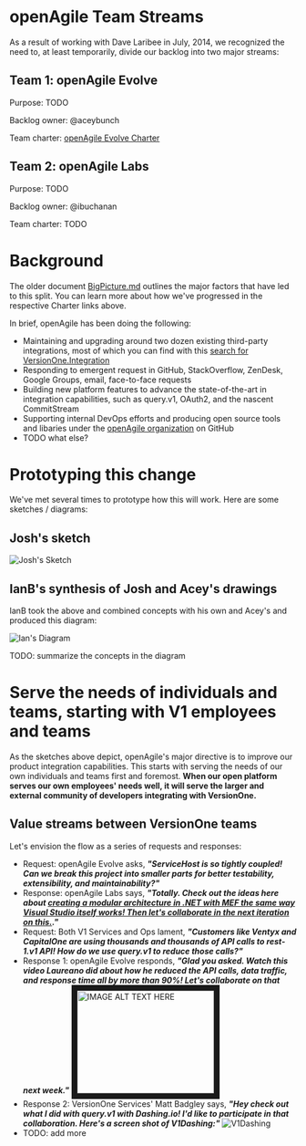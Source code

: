 # openAgile Team Streams

As a result of working with Dave Laribee in July, 2014, we recognized the need to, at least temporarily, divide our backlog into two major streams:

## Team 1: openAgile Evolve

Purpose: TODO

Backlog owner: @aceybunch

Team charter: [openAgile Evolve Charter](https://github.com/versionone/openAgile/blob/master/Evolve/Charter.md)

## Team 2: openAgile Labs

Purpose: TODO

Backlog owner: @ibuchanan

Team charter: TODO

# Background

The older document [BigPicture.md](https://github.com/versionone/openAgile/blob/master/VersionOne/Artifacts/BigPicture.md) outlines the major factors that have led to this split. You can learn more about how we've progressed in the respective Charter links above. 

In brief, openAgile has been doing the following:

* Maintaining and upgrading around two dozen existing third-party integrations, most of which you can find with this [search for VersionOne.Integration](https://github.com/versionone?page=2&query=VersionOne.Integration)
* Responding to emergent request in GitHub, StackOverflow, ZenDesk, Google Groups, email, face-to-face requests
* Building new platform features to advance the state-of-the-art in integration capabilities, such as query.v1, OAuth2, and the nascent CommitStream
* Supporting internal DevOps efforts and producing open source tools and libaries under the [openAgile organization](http://www.github.com/openAgile) on GitHub
* TODO what else?


# Prototyping this change

We've met several times to prototype how this will work. Here are some sketches / diagrams:

## Josh's sketch

![Josh's Sketch](https://s3.amazonaws.com/uploads.hipchat.com/12722/130235/M5wJrLZtn4tDrF6/upload.png)

## IanB's synthesis of Josh and Acey's drawings

IanB took the above and combined concepts with his own and Acey's and produced this diagram:

![Ian's Diagram](https://s3.amazonaws.com/uploads.hipchat.com/12722/610722/c7OGezDNgj6EEqe/team_split_diagram.png)

TODO: summarize the concepts in the diagram

# Serve the needs of individuals and teams, starting with V1 employees and teams

As the sketches above depict, openAgile's major directive is to improve our product integration capabilities. This starts with serving the needs of our own individuals and teams first and foremost. **When our open platform serves our own employees' needs well, it will serve the larger and external community of developers integrating with VersionOne.**

## Value streams between VersionOne teams

Let's envision the flow as a series of requests and responses:

* Request: openAgile Evolve asks, ***"ServiceHost is so tightly coupled! Can we break this project into smaller parts for better testability, extensibility, and maintainability?"***
 * Response: openAgile Labs says, ***"Totally. Check out the ideas here about [creating a modular architecture in .NET with MEF the same way Visual Studio itself works! Then let's collaborate in the next iteration on this.](https://github.com/JogoShugh/ModularAspNetMvc/blob/master/new/Programming-with-Modules-MEF-CSharp.md)."***
* Request: Both V1 Services and Ops lament, ***"Customers like Ventyx and CapitalOne are using thousands and thousands of API calls to rest-1.v1 API! How do we use query.v1 to reduce those calls?"***
 * Response 1: openAgile Evolve responds, ***"Glad you asked. Watch this video Laureano did about how he reduced the API calls, data traffic, and response time all by more than 90%! Let's collaborate on that next week."***
  <a href="http://www.youtube.com/watch?feature=player_embedded&v=G_3ukdxhw2Q
" target="_blank"><img src="http://img.youtube.com/vi/G_3ukdxhw2Q/0.jpg" 
alt="IMAGE ALT TEXT HERE" width="240" height="180" border="10" /></a>
 * Response 2: VersionOne Services' Matt Badgley says, ***"Hey check out what I did with query.v1 with Dashing.io! I'd like to participate in that collaboration. Here's a screen shot of V1Dashing:"*** 
 ![V1Dashing](https://s3.amazonaws.com/uploads.hipchat.com/12722/130235/LC52QBJzyVhyjqA/upload.png)
* TODO: add more

